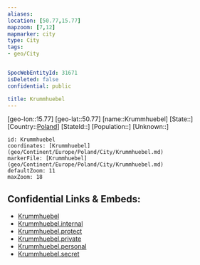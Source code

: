 ```yaml
---
aliases: 
location: [50.77,15.77]
mapzoom: [7,12] 
mapmarker: city 
type: City
tags:
- geo/City


SpocWebEntityId: 31671
isDeleted: false
confidential: public

title: Krummhuebel
---
```

[geo-lon::15.77]
[geo-lat::50.77]
[name::Krummhuebel]
[State::]
[Country::[Poland](geo/Continent/Europe/Poland.md)]
[StateId::]
[Population::]
[Unknown::]


```leaflet
id: Krummhuebel
coordinates: [Krummhuebel](geo/Continent/Europe/Poland/City/Krummhuebel.md)
markerFile: [Krummhuebel](geo/Continent/Europe/Poland/City/Krummhuebel.md)
defaultZoom: 11 
maxZoom: 18
```


## Confidential Links & Embeds: 
- [Krummhuebel](../../../../../../_public/geo/Continent/Europe/Poland/City/Krummhuebel.md) 
- [Krummhuebel.internal](../../../../../../_internal/geo/Continent/Europe/Poland/City/Krummhuebel.internal.md) 
- [Krummhuebel.protect](../../../../../../_protect/geo/Continent/Europe/Poland/City/Krummhuebel.protect.md) 
- [Krummhuebel.private](../../../../../../_private/geo/Continent/Europe/Poland/City/Krummhuebel.private.md) 
- [Krummhuebel.personal](../../../../../../_personal/geo/Continent/Europe/Poland/City/Krummhuebel.personal.md) 
- [Krummhuebel.secret](../../../../../../_secret/geo/Continent/Europe/Poland/City/Krummhuebel.secret.md) 
